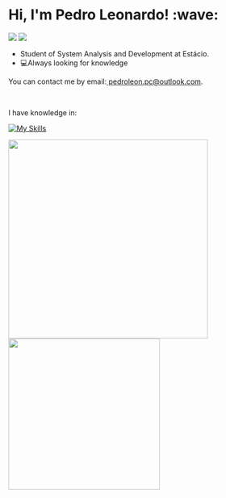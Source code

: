 <h1> Hi, I'm Pedro Leonardo! :wave:</h1>

<div> 
     <a href="https://www.linkedin.com/in/pedroleodev" target="_blank"><img src="https://img.shields.io/badge/-LinkedIn-%230077B5?style=for-the-badge&logo=linkedin&logoColor=white" target="_blank"></a>
     <a href="https://wa.me/+5585999244215" target="_blank"><img src="https://img.shields.io/badge/WhatsApp-25D366?style=for-the-badge&logo=whatsapp&logoColor=white" target="_blank"></a>
 </div>
<ul>
   <li>
    Student of System Analysis and Development at Estácio.
   </li>
    <li>
    💻Always looking for knowledge
    </li>
  </ul>
<p>You can contact me by email:<a href="mailto:pedroleon.pc@outlook.com"> pedroleon.pc@outlook.com</a>.</p> 
<br>

<p>I have knowledge in: </p>
<div align="left">

[![My Skills](https://skillicons.dev/icons?i=html,css,js,ts,nodejs,nextjs,react,vue,figma
)](https://skillicons.dev)

  </div>
  
<div>
<img src="https://github-readme-stats.vercel.app/api?username=pedrosrc&theme=chartreuse-dark&show_icons=true"  width="395">
<img src="https://github-readme-stats.vercel.app/api/top-langs/?username=pedrosrc&layout=compact&theme=chartreuse-dark" width="300">
</div>








